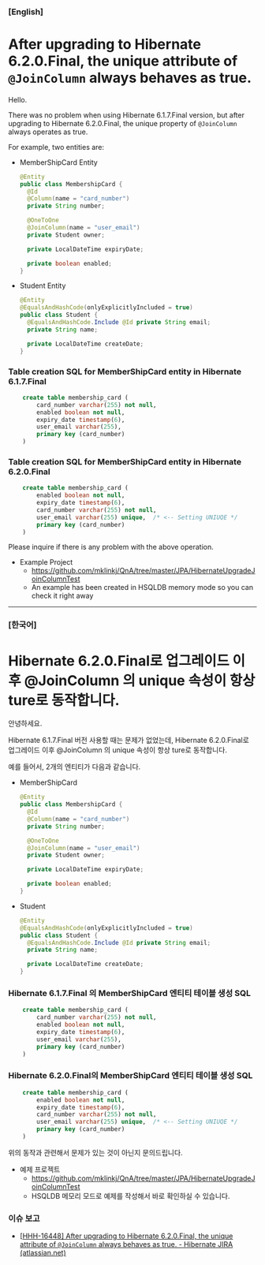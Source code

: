 ### \[English]

# After upgrading to Hibernate 6.2.0.Final, the unique attribute of `@JoinColumn` always behaves as true.



Hello.

There was no problem when using Hibernate 6.1.7.Final version, but after upgrading to Hibernate 6.2.0.Final, the unique property of `@JoinColumn` always operates as true.


For example, two entities are:

* MemberShipCard Entity

  ```java
  @Entity
  public class MembershipCard {
    @Id
    @Column(name = "card_number")
    private String number;
  
    @OneToOne
    @JoinColumn(name = "user_email")
    private Student owner;
  
    private LocalDateTime expiryDate;
  
    private boolean enabled;
  }
  ```

* Student Entity

  ```java
  @Entity
  @EqualsAndHashCode(onlyExplicitlyIncluded = true)
  public class Student {
    @EqualsAndHashCode.Include @Id private String email;
    private String name;
  
    private LocalDateTime createDate;
  }
  ```

  

### Table creation SQL for MemberShipCard entity in Hibernate 6.1.7.Final

```sql
    create table membership_card (
        card_number varchar(255) not null,
        enabled boolean not null,
        expiry_date timestamp(6),
        user_email varchar(255),
        primary key (card_number)
    )
```



### Table creation SQL for MemberShipCard entity in Hibernate 6.2.0.Final

```sql
    create table membership_card (
        enabled boolean not null,
        expiry_date timestamp(6),
        card_number varchar(255) not null,
        user_email varchar(255) unique,  /* <-- Setting UNIUQE */
        primary key (card_number)
    )
```



Please inquire if there is any problem with the above operation.



* Example Project
  * https://github.com/mklinkj/QnA/tree/master/JPA/HibernateUpgradeJoinColumnTest
  * An example has been created in HSQLDB memory mode so you can check it right away





---



### \[한국어]

# Hibernate 6.2.0.Final로 업그레이드 이후 @JoinColumn 의 unique 속성이 항상 ture로 동작합니다.



안녕하세요.

Hibernate 6.1.7.Final 버전 사용할 때는 문제가 없었는데, Hibernate 6.2.0.Final로 업그레이드 이후 @JoinColumn 의 unique 속성이 항상 ture로 동작합니다.



예를 들어서, 2개의 엔티티가 다음과 같습니다.

* MemberShipCard
  ```java
  @Entity
  public class MembershipCard {
    @Id
    @Column(name = "card_number")
    private String number;
  
    @OneToOne
    @JoinColumn(name = "user_email")
    private Student owner;
  
    private LocalDateTime expiryDate;
  
    private boolean enabled;
  }
  ```

* Student

  ```java
  @Entity
  @EqualsAndHashCode(onlyExplicitlyIncluded = true)
  public class Student {
    @EqualsAndHashCode.Include @Id private String email;
    private String name;
  
    private LocalDateTime createDate;
  }
  ```

  

### Hibernate 6.1.7.Final 의 MemberShipCard 엔티티 테이블 생성 SQL

```sql
    create table membership_card (
        card_number varchar(255) not null,
        enabled boolean not null,
        expiry_date timestamp(6),
        user_email varchar(255),
        primary key (card_number)
    )
```



### Hibernate 6.2.0.Final의  MemberShipCard 엔티티 테이블 생성 SQL

```sql
    create table membership_card (
        enabled boolean not null,
        expiry_date timestamp(6),
        card_number varchar(255) not null,
        user_email varchar(255) unique,  /* <-- Setting UNIUQE */
        primary key (card_number)
    )
```



위의 동작과 관련해서 문제가 있는 것이 아닌지 문의드립니다.



* 예제 프로젝트
  * https://github.com/mklinkj/QnA/tree/master/JPA/HibernateUpgradeJoinColumnTest
  * HSQLDB 메모리 모드로 예제를 작성해서 바로 확인하실 수 있습니다.



### 이슈 보고

* [[HHH-16448\] After upgrading to Hibernate 6.2.0.Final, the unique attribute of `@JoinColumn` always behaves as true. - Hibernate JIRA (atlassian.net)](https://hibernate.atlassian.net/browse/HHH-16448)

